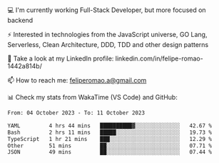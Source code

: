 💻 I'm currently working Full-Stack Developer, but more focused on backend

⚡ Interested in technologies from the JavaScript universe, GO Lang, Serverless, Clean Architecture, DDD, TDD and other design patterns

👥 Take a look at my LinkedIn profile: linkedin.com/in/felipe-romao-1442a814b/

📫 How to reach me: feliperomao.a@gmail.com

📊 Check my stats from WakaTime (VS Code) and GitHub:

<!--START_SECTION:waka-->

```txt
From: 04 October 2023 - To: 11 October 2023

YAML         4 hrs 44 mins   ██████████▓░░░░░░░░░░░░░░   42.67 %
Bash         2 hrs 11 mins   █████░░░░░░░░░░░░░░░░░░░░   19.73 %
TypeScript   1 hr 21 mins    ███░░░░░░░░░░░░░░░░░░░░░░   12.29 %
Other        51 mins         ██░░░░░░░░░░░░░░░░░░░░░░░   07.71 %
JSON         49 mins         ██░░░░░░░░░░░░░░░░░░░░░░░   07.44 %
```

<!--END_SECTION:waka-->

